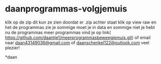 # daanprogrammas-volgjemuis
klik op de zip dit kun ze zien doordat er .zip achter staat
klik op view raw
en het de programmas zie je sommige moet je in data en sommige niet 
je hebt nu de programmas
meer programmas vind je op link( https://github.com/daantje1/meerprogrammasbeweegjemuis.git)
of email naar daan43149036@gmail.com of daanschenkel122@outlook.com
veel plezier! 



*daan

